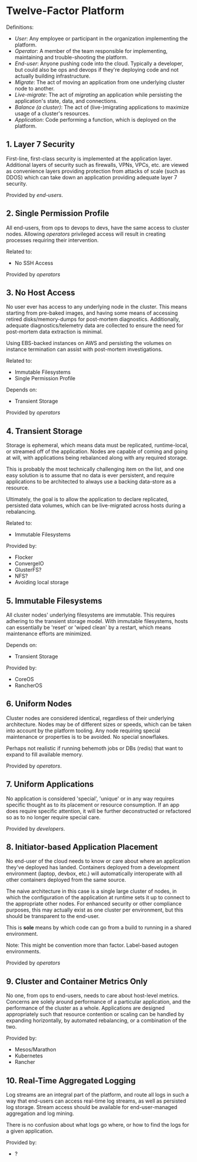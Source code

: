 # Twelve-Factor Platform

Definitions:

* *User*: Any employee or participant in the organization implementing the
  platform.
* *Operator*: A member of the team responsible for implementing, maintaining
  and trouble-shooting the platform.
* *End-user*: Anyone pushing code into the cloud. Typically a developer, but
  could also be ops and devops if they're deploying code and not actually
  building infrastructure.
* *Migrate*: The act of moving an application from one underlying
  cluster node to another.
* *Live-migrate*: The act of *migrating* an application while persisting
  the application's state, data, and connections.
* *Balance (a cluster)*: The act of (live-)migrating applications to
  maximize usage of a cluster's resources.
* *Application*: Code performing a function, which is deployed on the platform.

## 1. Layer 7 Security

First-line, first-class security is implemented at the application
layer. Additional layers of security such as firewalls, VPNs, VPCs, etc.
are viewed as convenience layers providing protection from attacks
of scale (such as DDOS) which can take down an application providing
adequate layer 7 security.

Provided by *end-users*.

## 2. Single Permission Profile

All end-users, from ops to devops to devs, have the same
access to cluster nodes. Allowing *operators* privileged access will
result in creating processes requiring their intervention.

Related to:

* No SSH Access

Provided by *operators*

## 3. No Host Access

No user ever has access to any underlying node in the cluster.
This means starting from pre-baked images, and having some means of
accessing retired disks/memory-dumps for post-mortem diagnostics.
Additionally, adequate diagnostics/telemetry data are collected
to ensure the need for post-mortem data extraction is minimal.

Using EBS-backed instances on AWS and persisting the volumes on instance
termination can assist with post-mortem investigations.

Related to:

* Immutable Filesystems
* Single Permission Profile

Depends on:

* Transient Storage

Provided by *operators*

## 4. Transient Storage

Storage is ephemeral, which means data must be
replicated, runtime-local, or streamed off of the application. Nodes are
capable of coming and going at will, with applications being rebalanced
along with any required storage.

This is probably the most technically challenging item on the list, and
one easy solution is to assume that no data is ever persistent, and require
applications to be architected to always use a backing data-store as a
resource.

Ultimately, the goal is to allow the application to declare replicated,
persisted data
volumes, which can be live-migrated across hosts during a rebalancing.

Related to:

* Immutable Filesystems

Provided by:

* Flocker
* ConvergeIO
* GlusterFS?
* NFS?
* Avoiding local storage

## 5. Immutable Filesystems

All cluster nodes' underlying filesystems are immutable. This requires
adhering to the transient storage model. With immutable filesystems, hosts
can essentially be 'reset' or 'wiped clean' by a restart, which means
maintenance efforts are minimized.

Depends on:

* Transient Storage

Provided by:

* CoreOS
* RancherOS

## 6. Uniform Nodes

Cluster nodes are considered identical, regardless of their underlying
architecture. Nodes may be of different sizes or speeds, which can be
taken into account by the platform tooling. Any node requiring special
maintenance or properties is to be avoided. No special snowflakes.

Perhaps not realistic if running behemoth jobs or DBs (redis) that want
to expand to fill available memory.

Provided by *operators*.

## 7. Uniform Applications

No application is considered 'special', 'unique' or in any way requires
specific thought as to its placement or resource consumption. If an app
does require specific attention, it will be further deconstructed or
refactored so as to no longer require special care.

Provided by *developers*.

## 8. Initiator-based Application Placement

No end-user of the cloud needs to know or care about
where an application they've deployed has landed. Containers
deployed from a development environment (laptop, devbox, etc.) will
automatically
interoperate with all other containers deployed from the same source.

The naive architecture in this case is a single large cluster of nodes,
in which the configuration of the application at runtime sets it up to
connect to the appropriate other nodes. For enhanced security or other
compliance purposes, this may actually exist as one cluster per
environment, but this should be transparent to the end-user.

This is **sole** means by which code can
go from a build to running in a shared environment.

Note: This might be convention more than factor. Label-based autogen environments.

Provided by *operators*

## 9. Cluster and Container Metrics Only
No one, from ops to end-users, needs to care about host-level metrics.
Concerns are solely around performance of a particular application,
and the performance of the cluster as a whole. Applications are designed
appropriately such that resource contention or scaling can be handled
by expanding horizontally, by automated rebalancing, or a combination of the
two.

Provided by:

* Mesos/Marathon
* Kubernetes
* Rancher

## 10. Real-Time Aggregated Logging
Log streams are an integral part of the platform, and
route all logs in such a way that end-users can access real-time log
streams, as well as persisted log storage. Stream access should be
available for end-user-managed aggregation and log mining.

There is no confusion about what logs go where, or how to find the logs for
a given application.

Provided by:

* ?

